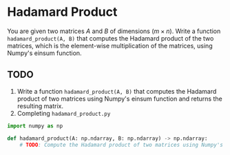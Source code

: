 # Hadamard Product

You are given two matrices $A$ and $B$ of dimensions $(m × n)$. Write a function `hadamard_product(A, B)` that computes the Hadamard product of the two matrices, which is the element-wise multiplication of the matrices, using Numpy's einsum function.

## TODO

1. Write a function `hadamard_product(A, B)` that computes the Hadamard product of two matrices using Numpy's einsum function and returns the resulting matrix.
2. Completing `hadamard_product.py`

```python
import numpy as np

def hadamard_product(A: np.ndarray, B: np.ndarray) -> np.ndarray:
    # TODO: Compute the Hadamard product of two matrices using Numpy's einsum function and return the resulting matrix.
```
